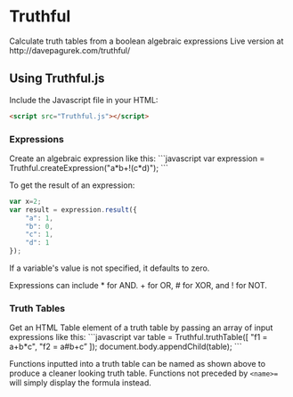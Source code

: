 <h1>Truthful</h1>
Calculate truth tables from a boolean algebraic expressions
Live version at http://davepagurek.com/truthful/

<h2>Using Truthful.js</h2>

Include the Javascript file in your HTML:
```HTML
<script src="Truthful.js"></script>
```

<h3>Expressions</h3>
Create an algebraic expression like this:
```javascript
var expression = Truthful.createExpression("a*b+!(c*d)");
```

To get the result of an expression:
```javascript
var x=2;
var result = expression.result({
	"a": 1,
	"b": 0,
	"c": 1,
	"d": 1
});
```
If a variable's value is not specified, it defaults to zero.

Expressions can include * for AND. + for OR, # for XOR, and ! for NOT.

<h3>Truth Tables</h3>
Get an HTML Table element of a truth table by passing an array of input expressions like this:
```javascript
var table = Truthful.truthTable([
    "f1 = a+b*c",
    "f2 = a#b+c”
]);
document.body.appendChild(table);
```

Functions inputted into a truth table can be named as shown above to produce a cleaner looking truth table. Functions not preceded by `<name>=` will simply display the formula instead.
